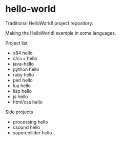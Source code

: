 # hello-world

Traditional HelloWorld! project repository.

Making the HelloWorld! example in some languages.

Project list
- x84 hello
- c/c++ hello
- java-hello
- python hello
- ruby hello
- perl hello
- lua hello
- lisp hello
- js hello 
- html/css hello

Side projects
- processing hello
- csound hello
- supercollider hello
